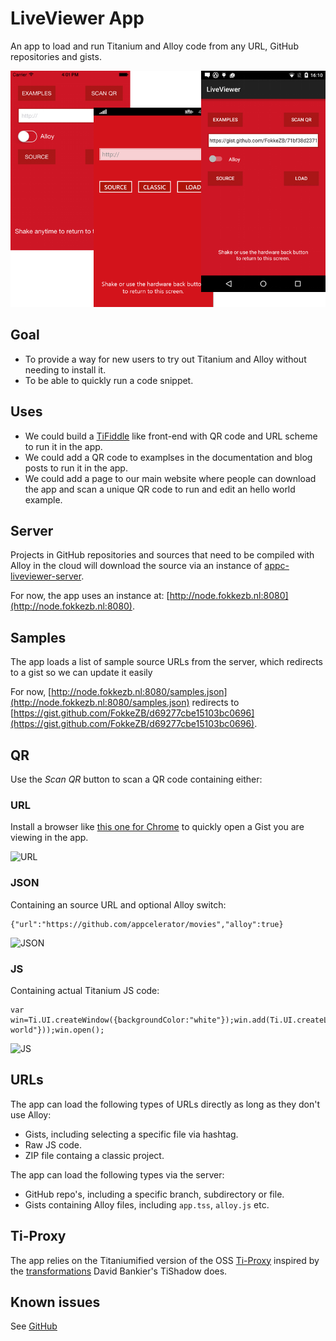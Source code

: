 # LiveViewer App
An app to load and run Titanium and Alloy code from any URL, GitHub repositories and gists.

![screenshots](screenshots.png)

## Goal

* To provide a way for new users to try out Titanium and Alloy without needing to install it.
* To be able to quickly run a code snippet.

## Uses

* We could build a [TiFiddle](http://tifiddle.com/) like front-end with QR code and URL scheme to run it in the app.
* We could add a QR code to examplses in the documentation and blog posts to run it in the app.
* We could add a page to our main website where people can download the app and scan a unique QR code to run and edit an hello world example.

## Server
Projects in GitHub repositories and sources that need to be compiled with Alloy in the cloud will download the source via an instance of [appc-liveviewer-server](https://github.com/FokkeZB/appc-liveviewer-server).

For now, the app uses an instance at:
[http://node.fokkezb.nl:8080](http://node.fokkezb.nl:8080).

## Samples
The app loads a list of sample source URLs from the server, which redirects to a gist so we can update it easily

For now, [http://node.fokkezb.nl:8080/samples.json](http://node.fokkezb.nl:8080/samples.json) redirects to [https://gist.github.com/FokkeZB/d69277cbe15103bc0696](https://gist.github.com/FokkeZB/d69277cbe15103bc0696).

## QR
Use the *Scan QR* button to scan a QR code containing either:

### URL
Install a browser like [this one for Chrome](https://chrome.google.com/webstore/detail/the-qr-code-extension/oijdcdmnjjgnnhgljmhkjlablaejfeeb) to quickly open a Gist you are viewing in the app.

![URL](https://api.qrserver.com/v1/create-qr-code/?data=https%3A%2F%2Fgithub.com%2Fappcelerator%2Fmovies&size=150x150&margin=0)

### JSON
Containing an source URL and optional Alloy switch:

	{"url":"https://github.com/appcelerator/movies","alloy":true}
	
![JSON](https://api.qrserver.com/v1/create-qr-code/?data=%7B%22url%22%3A%22https%3A%2F%2Fgithub.com%2Fappcelerator%2Fmovies%22%2C%22alloy%22%3Atrue%7D&size=150x150&margin=0)

### JS
Containing actual Titanium JS code:

	var win=Ti.UI.createWindow({backgroundColor:"white"});win.add(Ti.UI.createLabel({text:"Hello world"}));win.open();

![JS](https://api.qrserver.com/v1/create-qr-code/?size=150x150&margin=0&data=var%20win%3DTi.UI.createWindow(%7BbackgroundColor%3A%22white%22%7D)%3Bwin.add(Ti.UI.createLabel(%7Btext%3A%22Hello%20world%22%7D))%3Bwin.open()%3B%0A)

## URLs
The app can load the following types of URLs directly as long as they don't use Alloy:

* Gists, including selecting a specific file via hashtag.
* Raw JS code.
* ZIP file containg a classic project.

The app can load the following types via the server:

* GitHub repo's, including a specific branch, subdirectory or file.
* Gists containing Alloy files, including `app.tss`, `alloy.js` etc.

## Ti-Proxy
The app relies on the Titaniumified version of the OSS [Ti-Proxy](https://github.com/fokkezb/ti-proxy) inspired by the [transformations](https://github.com/dbankier/TiShadow/blob/master/cli/support/uglify.js) David Bankier's TiShadow does.

## Known issues
See [GitHub](https://github.com/FokkeZB/appc-liveviewer-app/issues)
